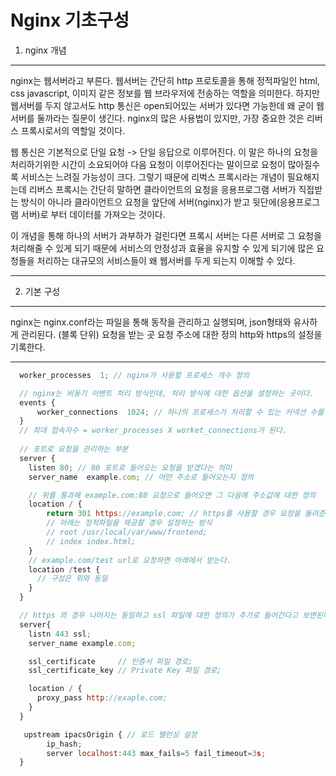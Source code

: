 # Nginx 기초구성

1. nginx 개념
- - -
 nginx는 웹서버라고 부른다.
 웹서버는 간단히 http 프로토콜을 통해 정적파일인 html, css javascript, 이미지 같은 정보를 웹 브라우저에 전송하는 역할을 의미한다.
 하지만 웹서버를 두지 않고서도 http 통신은 open되어있는 서버가 있다면 가능한데 왜 굳이 웹서버를 둘까라는 질문이 생긴다.
 nginx의 많은 사용법이 있지만, 가장 중요한 것은 리버스 프록시로서의 역할일 것이다.


 웹 통신은 기본적으로 단일 요청 -> 단일 응답으로 이루어진다.
 이 말은 하나의 요청을 처리하기위한 시간이 소요되어야 다음 요청이 이루어진다는 말이므로 요청이 많아질수록 서비스는 느려질 가능성이 크다.
 그렇기 때문에 리벅스 프록시라는 개념이 필요해지는데 리버스 프록시는 간단히 말하면
 클라이언트의 요청을 응용프로그램 서버가 직접받는 방식이 아니라
 클라이언트으 요청을 앞단에 서버(nginx)가 받고 뒷단에(응용프로그램 서버)로 부터 데이터를 가져오는 것이다. 

 이 개념을 통해 하나의 서버가 과부하가 걸린다면 프록시 서버는 다른 서버로 그 요청을 처리해줄 수 있게 되기 때문에
 서비스의 안정성과 효율을 유지할 수 있게 되기에 많은 요청들을 처리하는 대규모의 서비스들이 왜 웹서버를 두게 되는지 이해할 수 있다.
- - - 

2. 기본 구성
- - - 
 nginx는 nginx.conf라는 파일을 통해 동작을 관리하고 실행되며, json형태와 유사하게 관리된다. (블록 단위)
 요청을 받는 곳 
 요청 주소에 대한 정의
 http와 https의 설정을 기록한다.
- - -

``` javascript
  worker_processes  1; // nginx가 사용할 프로세스 개수 정의

  // nginx는 비동기 이벤트 처리 방식인데, 처리 방식에 대한 옵션을 설정하는 곳이다.
  events { 
      worker_connections  1024; // 하나의 프로세스가 처리할 수 있는 커넥션 수를 의미한다.
  }
  // 최대 접속자수 = worker_processes X worket_connections가 된다.
 
  // 포트로 요청을 관리하는 부분
  server {
    listen 80; // 80 포트로 들어오는 요청을 받겠다는 의미
    server_name  example.com; // 어떤 주소로 들어오는지 정의 

    // 위를 통과해 example.com:80 요청으로 들어오면 그 다음에 주소값에 대한 정의
    location / { 
        return 301 https://example.com; // https를 사용할 경우 요청을 돌려준다.
        // 아래는 정적파일을 제공할 경우 설정하는 방식
        // root /usr/local/var/www/frontend; 
        // index index.html;
    }
    // example.com/test url로 요청하면 아래에서 받는다.
    location /test {
      // 구성은 위와 동일
    }
  }

  // https 의 경우 나머지는 동일하고 ssl 파일에 대한 정의가 추가로 들어간다고 보면된다.
  server{
    listn 443 ssl;
    server_name example.com;

    ssl_certificate     // 인증서 파일 경로;
    ssl_certificate_key // Private Key 파일 경로;

    location / {
      proxy_pass http://exaple.com;
    }
  }

   upstream ipacsOrigin { // 로드 밸런싱 설정
        ip_hash;
        server localhost:443 max_fails=5 fail_timeout=3s;
  }

```